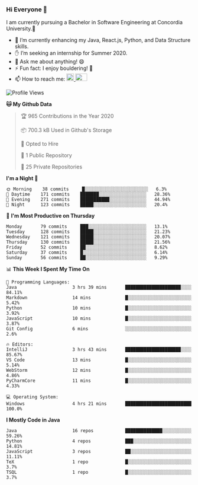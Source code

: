 ### Hi Everyone 👋
I am currently pursuing a Bachelor in Software Engineering at Concordia University.🏫

- 🌱 I’m currently enhancing my Java, React.js, Python, and Data Structure skills.
- ✋ I’m seeking an internship for Summer 2020.
- 💬 Ask me about anything! 😄
- ⚡ Fun fact: I enjoy bouldering! 🧗‍
- 📫 How to reach me: <a href="https://www.linkedin.com/in/siu-tong-ye/" target="_blank"> <img width="20px" width="32" src="https://cdn.jsdelivr.net/npm/simple-icons@v3/icons/linkedin.svg" /> </a> <a href="mailto:SiuTongYe@gmail.com" target="_blank"> <img height="20" width="32" src="https://cdn.jsdelivr.net/npm/simple-icons@v3/icons/gmail.svg" /> </a>

<!--START_SECTION:waka-->
![Profile Views](http://img.shields.io/badge/Profile%20Views-4-blue)

**🐱 My Github Data** 

> 🏆 965 Contributions in the Year 2020
 > 
> 📦 700.3 kB Used in Github's Storage 
 > 
> 💼 Opted to Hire
 > 
> 📜 1 Public Repository 
 > 
> 🔑 25 Private Repositories  
 > 
**I'm a Night 🦉** 

```text
🌞 Morning    38 commits     █░░░░░░░░░░░░░░░░░░░░░░░░   6.3% 
🌆 Daytime    171 commits    ███████░░░░░░░░░░░░░░░░░░   28.36% 
🌃 Evening    271 commits    ███████████░░░░░░░░░░░░░░   44.94% 
🌙 Night      123 commits    █████░░░░░░░░░░░░░░░░░░░░   20.4%

```
📅 **I'm Most Productive on Thursday** 

```text
Monday       79 commits     ███░░░░░░░░░░░░░░░░░░░░░░   13.1% 
Tuesday      128 commits    █████░░░░░░░░░░░░░░░░░░░░   21.23% 
Wednesday    121 commits    █████░░░░░░░░░░░░░░░░░░░░   20.07% 
Thursday     130 commits    █████░░░░░░░░░░░░░░░░░░░░   21.56% 
Friday       52 commits     ██░░░░░░░░░░░░░░░░░░░░░░░   8.62% 
Saturday     37 commits     █░░░░░░░░░░░░░░░░░░░░░░░░   6.14% 
Sunday       56 commits     ██░░░░░░░░░░░░░░░░░░░░░░░   9.29%

```


📊 **This Week I Spent My Time On** 

```text
💬 Programming Languages: 
Java                     3 hrs 39 mins       █████████████████████░░░░   84.11% 
Markdown                 14 mins             █░░░░░░░░░░░░░░░░░░░░░░░░   5.42% 
Python                   10 mins             █░░░░░░░░░░░░░░░░░░░░░░░░   3.92% 
JavaScript               10 mins             █░░░░░░░░░░░░░░░░░░░░░░░░   3.87% 
Git Config               6 mins              ░░░░░░░░░░░░░░░░░░░░░░░░░   2.6%

🔥 Editors: 
IntelliJ                 3 hrs 43 mins       █████████████████████░░░░   85.67% 
VS Code                  13 mins             █░░░░░░░░░░░░░░░░░░░░░░░░   5.14% 
WebStorm                 12 mins             █░░░░░░░░░░░░░░░░░░░░░░░░   4.86% 
PyCharmCore              11 mins             █░░░░░░░░░░░░░░░░░░░░░░░░   4.33%

💻 Operating System: 
Windows                  4 hrs 21 mins       █████████████████████████   100.0%

```

**I Mostly Code in Java** 

```text
Java                     16 repos            ██████████████░░░░░░░░░░░   59.26% 
Python                   4 repos             ███░░░░░░░░░░░░░░░░░░░░░░   14.81% 
JavaScript               3 repos             ██░░░░░░░░░░░░░░░░░░░░░░░   11.11% 
TeX                      1 repo              █░░░░░░░░░░░░░░░░░░░░░░░░   3.7% 
TSQL                     1 repo              █░░░░░░░░░░░░░░░░░░░░░░░░   3.7%

```



<!--END_SECTION:waka-->

